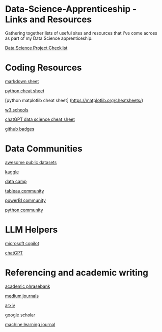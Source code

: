 # Data-Science-Apprenticeship - Links and Resources

Gathering together lists of useful sites and resources that i've come across as part of my Data Science apprenticeship.

[Data Science Project Checklist](https://www.datacamp.com/blog/data-science-project-checklist)


# Coding Resources

[markdown sheet](https://www.markdownguide.org/cheat-sheet/)

[python cheat sheet](https://www.datacamp.com/cheat-sheet/getting-started-with-python-cheat-sheet)

[python matplotlib cheat sheet] (https://matplotlib.org/cheatsheets/)

[w3 schools](https://www.w3schools.com/)

[chatGPT data science cheat sheet](https://www.kdnuggets.com/2023/03/chatgpt-data-science-cheat-sheet.html)

[github badges](https://github.com/alexandresanlim/Badges4-README.md-Profile)


# Data Communities

[awesome public datasets](https://github.com/awesomedata/awesome-public-datasets?tab=readme-ov-file)

[kaggle](https://www.kaggle.com/)

[data camp](https://www.datacamp.com/)


[tableau community](https://community.tableau.com/s/)

[powerBI community](https://community.fabric.microsoft.com/t5/Get-Help-with-Power-BI/ct-p/PBI_GetHelp)

[python community](https://www.python.org/community/)


# LLM Helpers

[microsoft copilot](https://copilot.microsoft.com/)

[chatGPT](https://chat.openai.com/)



# Referencing and academic writing

[academic phrasebank](https://www.phrasebank.manchester.ac.uk/writing-definitions/)

[medium journals](https://medium.com/)

[arxiv](https://arxiv.org/)

[google scholar](https://scholar.google.com/)

[machine learning journal](https://paperswithcode.com/)








